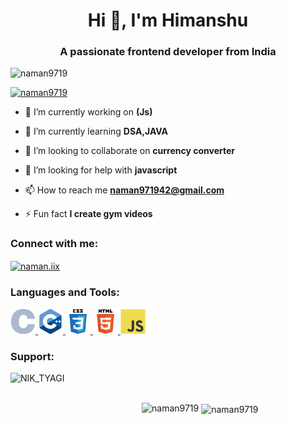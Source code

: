 <h1 align="center">Hi 👋, I'm Himanshu</h1>
<h3 align="center">A passionate frontend developer from India</h3>

<p align="left"> <img src="https://komarev.com/ghpvc/?username=naman9719&label=Profile%20views&color=0e75b6&style=flat" alt="naman9719" /> </p>

<p align="left"> <a href="https://github.com/ryo-ma/github-profile-trophy"><img src="https://github-profile-trophy.vercel.app/?username=naman9719" alt="naman9719" /></a> </p>

- 🔭 I’m currently working on **(Js)**

- 🌱 I’m currently learning **DSA,JAVA**

- 👯 I’m looking to collaborate on **currency converter**

- 🤝 I’m looking for help with **javascript**

- 📫 How to reach me **naman971942@gmail.com**

- ⚡ Fun fact **I create gym videos**

<h3 align="left">Connect with me:</h3>
<p align="left">
<a href="https://instagram.com/naman.iix" target="blank"><img align="center" src="https://raw.githubusercontent.com/rahuldkjain/github-profile-readme-generator/master/src/images/icons/Social/instagram.svg" alt="naman.iix" height="30" width="40" /></a>
</p>

<h3 align="left">Languages and Tools:</h3>
<p align="left"> <a href="https://www.cprogramming.com/" target="_blank" rel="noreferrer"> <img src="https://raw.githubusercontent.com/devicons/devicon/master/icons/c/c-original.svg" alt="c" width="40" height="40"/> </a> <a href="https://www.w3schools.com/cpp/" target="_blank" rel="noreferrer"> <img src="https://raw.githubusercontent.com/devicons/devicon/master/icons/cplusplus/cplusplus-original.svg" alt="cplusplus" width="40" height="40"/> </a> <a href="https://www.w3schools.com/css/" target="_blank" rel="noreferrer"> <img src="https://raw.githubusercontent.com/devicons/devicon/master/icons/css3/css3-original-wordmark.svg" alt="css3" width="40" height="40"/> </a> <a href="https://www.w3.org/html/" target="_blank" rel="noreferrer"> <img src="https://raw.githubusercontent.com/devicons/devicon/master/icons/html5/html5-original-wordmark.svg" alt="html5" width="40" height="40"/> </a> <a href="https://developer.mozilla.org/en-US/docs/Web/JavaScript" target="_blank" rel="noreferrer"> <img src="https://raw.githubusercontent.com/devicons/devicon/master/icons/javascript/javascript-original.svg" alt="javascript" width="40" height="40"/> </a> </p>

<h3 align="left">Support:</h3>
<p><a href="https://www.buymeacoffee.com/NIK_TYAGI"> <img align="left" src="https://cdn.buymeacoffee.com/buttons/v2/default-yellow.png" height="50" width="210" alt="NIK_TYAGI" /></a></p><br><br>

<p><img align="left" src="https://github-readme-stats.vercel.app/api/top-langs?username=naman9719&show_icons=true&locale=en&layout=compact" alt="naman9719" /></p>

<p>&nbsp;<img align="center" src="https://github-readme-stats.vercel.app/api?username=naman9719&show_icons=true&locale=en" alt="naman9719" /></p>
